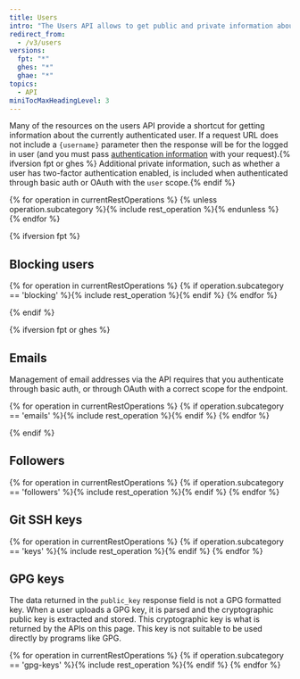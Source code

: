 ```yaml
---
title: Users
intro: "The Users API allows to get public and private information about the authenticated user."
redirect_from:
  - /v3/users
versions:
  fpt: "*"
  ghes: "*"
  ghae: "*"
topics:
  - API
miniTocMaxHeadingLevel: 3
---
```


Many of the resources on the users API provide a shortcut for getting information about the currently authenticated user. If a request URL does not include a `{username}` parameter then the response will be for the logged in user (and you must pass [authentication information](/rest/overview/resources-in-the-rest-api#authentication) with your request).{% ifversion fpt or ghes %} Additional private information, such as whether a user has two-factor authentication enabled, is included when authenticated through basic auth or OAuth with the `user` scope.{% endif %}

{% for operation in currentRestOperations %}
{% unless operation.subcategory %}{% include rest_operation %}{% endunless %}
{% endfor %}

{% ifversion fpt %}

## Blocking users

{% for operation in currentRestOperations %}
{% if operation.subcategory == 'blocking' %}{% include rest_operation %}{% endif %}
{% endfor %}

{% endif %}

{% ifversion fpt or ghes %}

## Emails

Management of email addresses via the API requires that you authenticate through basic auth, or through OAuth with a correct scope for the endpoint.

{% for operation in currentRestOperations %}
{% if operation.subcategory == 'emails' %}{% include rest_operation %}{% endif %}
{% endfor %}

{% endif %}

## Followers

{% for operation in currentRestOperations %}
{% if operation.subcategory == 'followers' %}{% include rest_operation %}{% endif %}
{% endfor %}

## Git SSH keys

{% for operation in currentRestOperations %}
{% if operation.subcategory == 'keys' %}{% include rest_operation %}{% endif %}
{% endfor %}

## GPG keys

The data returned in the `public_key` response field is not a GPG formatted key. When a user uploads a GPG key, it is parsed and the cryptographic public key is extracted and stored. This cryptographic key is what is returned by the APIs on this page. This key is not suitable to be used directly by programs like GPG.

{% for operation in currentRestOperations %}
{% if operation.subcategory == 'gpg-keys' %}{% include rest_operation %}{% endif %}
{% endfor %}
